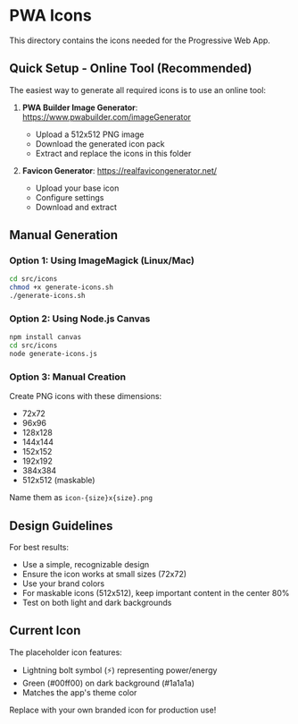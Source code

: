 # PWA Icons

This directory contains the icons needed for the Progressive Web App.

## Quick Setup - Online Tool (Recommended)

The easiest way to generate all required icons is to use an online tool:

1. **PWA Builder Image Generator**: https://www.pwabuilder.com/imageGenerator
   - Upload a 512x512 PNG image
   - Download the generated icon pack
   - Extract and replace the icons in this folder

2. **Favicon Generator**: https://realfavicongenerator.net/
   - Upload your base icon
   - Configure settings
   - Download and extract

## Manual Generation

### Option 1: Using ImageMagick (Linux/Mac)

```bash
cd src/icons
chmod +x generate-icons.sh
./generate-icons.sh
```

### Option 2: Using Node.js Canvas

```bash
npm install canvas
cd src/icons
node generate-icons.js
```

### Option 3: Manual Creation

Create PNG icons with these dimensions:
- 72x72
- 96x96
- 128x128
- 144x144
- 152x152
- 192x192
- 384x384
- 512x512 (maskable)

Name them as `icon-{size}x{size}.png`

## Design Guidelines

For best results:
- Use a simple, recognizable design
- Ensure the icon works at small sizes (72x72)
- Use your brand colors
- For maskable icons (512x512), keep important content in the center 80%
- Test on both light and dark backgrounds

## Current Icon

The placeholder icon features:
- Lightning bolt symbol (⚡) representing power/energy
- Green (#00ff00) on dark background (#1a1a1a)
- Matches the app's theme color

Replace with your own branded icon for production use!
